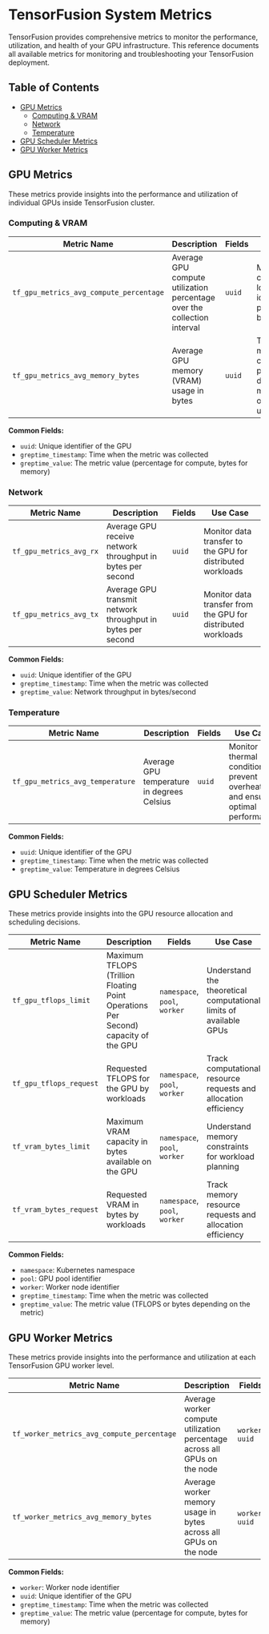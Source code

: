 # TensorFusion System Metrics

TensorFusion provides comprehensive metrics to monitor the performance, utilization, and health of your GPU infrastructure. This reference documents all available metrics for monitoring and troubleshooting your TensorFusion deployment.

## Table of Contents

- [GPU Metrics](#gpu-metrics)
  - [Computing & VRAM](#computing--vram)
  - [Network](#network)
  - [Temperature](#temperature)
- [GPU Scheduler Metrics](#gpu-scheduler-metrics)
- [GPU Worker Metrics](#gpu-worker-metrics)

## GPU Metrics

These metrics provide insights into the performance and utilization of individual GPUs inside TensorFusion cluster.

### Computing & VRAM

| Metric Name | Description | Fields | Use Case |
|-------------|-------------|--------|----------|
| `tf_gpu_metrics_avg_compute_percentage` | Average GPU compute utilization percentage over the collection interval | `uuid` | Monitor GPU computational load and identify potential bottlenecks |
| `tf_gpu_metrics_avg_memory_bytes` | Average GPU memory (VRAM) usage in bytes | `uuid` | Track memory consumption patterns and detect memory leaks or inefficient usage |

**Common Fields:**
- `uuid`: Unique identifier of the GPU
- `greptime_timestamp`: Time when the metric was collected
- `greptime_value`: The metric value (percentage for compute, bytes for memory)

### Network

| Metric Name | Description | Fields | Use Case |
|-------------|-------------|--------|----------|
| `tf_gpu_metrics_avg_rx` | Average GPU receive network throughput in bytes per second | `uuid` | Monitor data transfer to the GPU for distributed workloads |
| `tf_gpu_metrics_avg_tx` | Average GPU transmit network throughput in bytes per second | `uuid` | Monitor data transfer from the GPU for distributed workloads |

**Common Fields:**
- `uuid`: Unique identifier of the GPU
- `greptime_timestamp`: Time when the metric was collected
- `greptime_value`: Network throughput in bytes/second

### Temperature

| Metric Name | Description | Fields | Use Case |
|-------------|-------------|--------|----------|
| `tf_gpu_metrics_avg_temperature` | Average GPU temperature in degrees Celsius | `uuid` | Monitor thermal conditions to prevent overheating and ensure optimal performance |

**Common Fields:**
- `uuid`: Unique identifier of the GPU
- `greptime_timestamp`: Time when the metric was collected
- `greptime_value`: Temperature in degrees Celsius

## GPU Scheduler Metrics

These metrics provide insights into the GPU resource allocation and scheduling decisions.

| Metric Name | Description | Fields | Use Case |
|-------------|-------------|--------|----------|
| `tf_gpu_tflops_limit` | Maximum TFLOPS (Trillion Floating Point Operations Per Second) capacity of the GPU | `namespace`, `pool`, `worker` | Understand the theoretical computational limits of available GPUs |
| `tf_gpu_tflops_request` | Requested TFLOPS for the GPU by workloads | `namespace`, `pool`, `worker` | Track computational resource requests and allocation efficiency |
| `tf_vram_bytes_limit` | Maximum VRAM capacity in bytes available on the GPU | `namespace`, `pool`, `worker` | Understand memory constraints for workload planning |
| `tf_vram_bytes_request` | Requested VRAM in bytes by workloads | `namespace`, `pool`, `worker` | Track memory resource requests and allocation efficiency |

**Common Fields:**
- `namespace`: Kubernetes namespace
- `pool`: GPU pool identifier
- `worker`: Worker node identifier
- `greptime_timestamp`: Time when the metric was collected
- `greptime_value`: The metric value (TFLOPS or bytes depending on the metric)

## GPU Worker Metrics

These metrics provide insights into the performance and utilization at each TensorFusion GPU worker level.

| Metric Name | Description | Fields | Use Case |
|-------------|-------------|--------|----------|
| `tf_worker_metrics_avg_compute_percentage` | Average worker compute utilization percentage across all GPUs on the node | `worker`, `uuid` | Monitor overall worker node computational load and balance |
| `tf_worker_metrics_avg_memory_bytes` | Average worker memory usage in bytes across all GPUs on the node | `worker`, `uuid` | Track overall worker node memory consumption patterns |

**Common Fields:**
- `worker`: Worker node identifier
- `uuid`: Unique identifier of the GPU
- `greptime_timestamp`: Time when the metric was collected
- `greptime_value`: The metric value (percentage for compute, bytes for memory)
